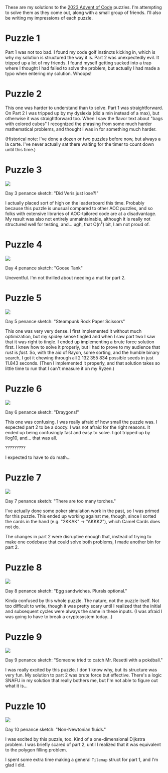 These are my solutions to the [2023 Advent of Code](https://adventofcode.com/2023) puzzles. I'm attempting to solve them as they come out, along with a small group of friends. I'll also be writing my impressions of each puzzle.

# Puzzle 1

Part 1 was not too bad. I found my code golf instincts kicking in, which is why my solution is structured the way it is. Part 2 was unexpectedly evil. It tripped up a lot of my friends. I found myself getting sucked into a trap where I thought I had failed to solve the problem, but actually I had made a typo when entering my solution. Whoops!

# Puzzle 2

This one was harder to understand than to solve. Part 1 was straightforward. On Part 2 I was tripped up by my dyslexia (did a min instead of a max), but otherwise it was straightforward too. When I saw the flavor text about "bags with colored cubes" I recognized the phrasing from some much harder mathematical problems, and thought I was in for something much harder.

(Historical note: I've done a dozen or two puzzles before now, but always a la carte. I've never actually sat there waiting for the timer to count down until this time.)

# Puzzle 3

![](sketch/day03.png)

Day 3 penance sketch: "Did Veris just lose?!"

I actually placed sort of high on the leaderboard this time. Probably because this puzzle is unusual compared to other AOC puzzles, and so folks with extensive libraries of AOC-tailored code are at a disadvantage. My result was also not entirely unmaintainable, although it is really not structured well for testing, and... ugh, that O(n²) bit, I am not proud of.

# Puzzle 4

![](sketch/day04.png)

Day 4 penance sketch: "Goose Tank"

Uneventful. I'm not thrilled about needing a mut for part 2.

# Puzzle 5

![](sketch/day05.png)

Day 5 penance sketch: "Steampunk Rock Paper Scissors"

This one was very very dense. I first implemented it without much optimization, but my spidey sense tingled and when I saw part two I saw that it was right to tingle. I ended up implementing a brute force solution first. I knew how to solve it properly, but I had to prove to my audience that rust is *fast*. So, with the aid of Rayon, some sorting, and the humble binary search, I got it chewing through all 2 132 355 834 possible seeds in just 11.843 seconds. (Then I implemented it properly, and that solution takes so little time to run that I can't measure it on my Ryzen.)

# Puzzle 6

![](sketch/day06.png)

Day 6 penance sketch: "Draygons!"

This one was confusing. I was really afraid of how small the puzzle was. I expected part 2 to be a doozy. I was not afraid for the right reasons. It ended up being confusingly fast and easy to solve. I got tripped up by ilog10, and... that was all.

?????????

I expected to have to do math...

# Puzzle 7

![](sketch/day07.png)

Day 7 penance sketch: "There are too many torches."

I've actually done some poker simulation work in the past, so I was primed for this puzzle. This ended up working against me, though, since I sorted the cards in the hand (e.g. "2KKAK" → "AKKK2"), which Camel Cards does not do.

The changes in part 2 were disruptive enough that, instead of trying to make one codebase that could solve both problems, I made another bin for part 2.

# Puzzle 8

![](sketch/day08.png)

Day 8 penance sketch: "Egg sandwiches. Plurals optional."

Kinda confused by this whole puzzle. The nature, not the puzzle itself. Not too difficult to write, though it was pretty scary until I realized that the initial and subsequent cycles were always the same in these inputs. (I was afraid I was going to have to break a cryptosystem today...)

# Puzzle 9

![](sketch/day09.png)

Day 9 penance sketch: "Someone tried to catch Mr. Resetti with a pokéball."

I was really excited by this puzzle. I don't know why, but its structure was very fun. My solution to part 2 was brute force but effective. There's a logic SNAFU in my solution that really bothers me, but I'm not able to figure out what it is...

# Puzzle 10

![](sketch/day10.png)

Day 10 penance sketch: "Non-Newtonian fluids."

I was excited by this puzzle, too. Kind of a one-dimensional Dijkstra problem. I was briefly scared of part 2, until I realized that it was equivalent to the polygon filling problem.

I spent some extra time making a general `Tilemap` struct for part 1, and I'm glad I did.
